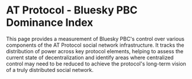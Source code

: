# AT Protocol - Bluesky PBC Dominance Index

This page provides a measurement of Bluesky PBC's control over various components of the AT Protocol social network infrastructure. It tracks the distribution of power across key protocol elements, helping to assess the current state of decentralization and identify areas where centralized control may need to be reduced to achieve the protocol's long-term vision of a truly distributed social network.